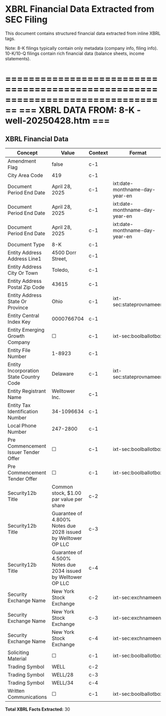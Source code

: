 # XBRL Financial Data Extracted from SEC Filing

This document contains structured financial data extracted from inline XBRL tags.

Note: 8-K filings typically contain only metadata (company info, filing info).
      10-K/10-Q filings contain rich financial data (balance sheets, income statements).


================================================================================
=== XBRL DATA FROM: 8-K - well-20250428.htm ===
================================================================================

## XBRL Financial Data

| Concept | Value | Context | Format |
|---------|-------|---------|--------|
| Amendment Flag | false | c-1 |  |
| City Area Code | 419 | c-1 |  |
| Document Period End Date | April 28, 2025 | c-1 | ixt:date-monthname-day-year-en |
| Document Period End Date | April 28, 2025 | c-1 | ixt:date-monthname-day-year-en |
| Document Period End Date | April 28, 2025 | c-1 | ixt:date-monthname-day-year-en |
| Document Type | 8-K | c-1 |  |
| Entity Address Address Line1 | 4500 Dorr Street, | c-1 |  |
| Entity Address City Or Town | Toledo, | c-1 |  |
| Entity Address Postal Zip Code | 43615 | c-1 |  |
| Entity Address State Or Province | Ohio | c-1 | ixt-sec:stateprovnameen |
| Entity Central Index Key | 0000766704 | c-1 |  |
| Entity Emerging Growth Company | ☐ | c-1 | ixt-sec:boolballotbox |
| Entity File Number | 1-8923 | c-1 |  |
| Entity Incorporation State Country Code | Delaware | c-1 | ixt-sec:stateprovnameen |
| Entity Registrant Name | Welltower Inc. | c-1 |  |
| Entity Tax Identification Number | 34-1096634 | c-1 |  |
| Local Phone Number | 247-2800 | c-1 |  |
| Pre Commencement Issuer Tender Offer | ☐ | c-1 | ixt-sec:boolballotbox |
| Pre Commencement Tender Offer | ☐ | c-1 | ixt-sec:boolballotbox |
| Security12b Title | Common stock, $1.00 par value per share | c-2 |  |
| Security12b Title | Guarantee of 4.800% Notes due 2028 issued by Welltower OP LLC | c-3 |  |
| Security12b Title | Guarantee of 4.500% Notes due 2034 issued by Welltower OP LLC | c-4 |  |
| Security Exchange Name | New York Stock Exchange | c-2 | ixt-sec:exchnameen |
| Security Exchange Name | New York Stock Exchange | c-3 | ixt-sec:exchnameen |
| Security Exchange Name | New York Stock Exchange | c-4 | ixt-sec:exchnameen |
| Soliciting Material | ☐ | c-1 | ixt-sec:boolballotbox |
| Trading Symbol | WELL | c-2 |  |
| Trading Symbol | WELL/28 | c-3 |  |
| Trading Symbol | WELL/34 | c-4 |  |
| Written Communications | ☐ | c-1 | ixt-sec:boolballotbox |

**Total XBRL Facts Extracted:** 30


